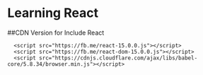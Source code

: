# Learning React

##CDN Version for Include React

```
  <script src="https://fb.me/react-15.0.0.js"></script>
  <script src="https://fb.me/react-dom-15.0.0.js"></script>
  <script src="https://cdnjs.cloudflare.com/ajax/libs/babel-core/5.8.34/browser.min.js"></script>
```




